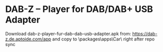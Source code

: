 # DAB-Z – Player for DAB/DAB+ USB Adapter

Download dab-z-player-fur-dab-dab-usb-adapter.apk from: https://dab-z.de.aptoide.com/app and copy to \packages\apps\Car\ right after repo sync
